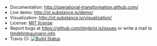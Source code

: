* Documentation: http://operational-transformation.github.com/
* Live demo: http://ot.substance.io/demo/
* Visualization: http://ot.substance.io/visualization/
* License: [MIT license](https://github.com/timjb/ot.js/blob/master/LICENSE)
* Report bugs at https://github.com/timjb/ot.js/issues or write a mail to [tim@timbaumann.info](mailto:tim@timbaumann.info)
* Travis CI: [![Build Status](https://secure.travis-ci.org/timjb/ot.js.png?branch=master)](http://travis-ci.org/timjb/ot.js)
